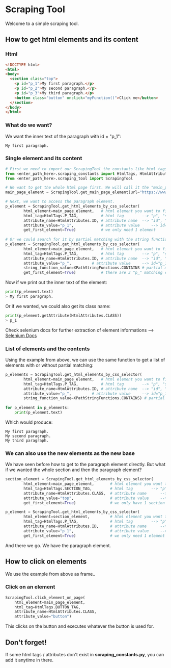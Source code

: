 # Scraping Tool

Welcome to a simple scraping tool.

## How to get html elements and its content
### Html
```html
<!DOCTYPE html>
<html>
<body>
  <section class="top">
    <p id="p_1">My first paragraph.</p>
    <p id="p_2">My second paragraph.</p>
    <p id="p_3">My third paragraph.</p>
    <button class="button" onclick="myFunction()">Click me</button>
  </section>
</body>
</html>
```
### What do we want?
We want the inner text of the paragraph with id = "p_1":

    My first paragraph.

### Single element and its content
```python
# First we need to import our ScrapingTool the constants like html tags ("p", "span", etc.)
from <enter_path_here>.scraping_constants import HtmlTags, HtmlAttributes, XPathStringFunctions
from <enter_path_here>.scraping_tool import ScrapingTool

# We want to get the whole html page first. We will call it the "main_page_element":
main_page_element = ScrapingTool.get_main_page_element(url="https://www.example.com")

# Next, we want to access the paragraph element.
p_element = ScrapingTool.get_html_elements_by_css_selector(
		html_element=main_page_element,   # html element you want to find the element on
		html_tag=HtmlTags.P_TAG,          # html tag 		--> "p", "span", etc.
		attribute_name=HtmlAttributes.ID, # attribute name 	--> "id", "class", etc.
		attribute_value="p_1",            # attribute value 	--> id="p_1"
		get_first_element=True)           # we only need 1 element
		
# Or we could search for it by partial matching with the string function contains()
p_element = ScrapingTool.get_html_elements_by_css_selector(
		html_element=main_page_element,   # html element you want to find the element on
		html_tag=HtmlTags.P_TAG,          # html tag 		--> "p", "span", etc.
		attribute_name=HtmlAttributes.ID, # attribute name 	--> "id", "class", etc.
		attribute_value="p_",		  # attribute value 	--> id="p_1"
		string_function_value=XPathStringFunctions.CONTAINS # partial matching
		get_first_element=True)           # there are 3 "p_" matching elements but we need only first one
```
Now if we print out the inner text of the element:
```python
print(p_element.text)
> My first paragraph.
```
Or if we wanted, we could also get its class name:
```python
print(p_element.getAttribute(HtmlAttributes.CLASS))
> p_1
```
Check selenium docs for further extraction of element informations --> [Selenium Docs](https://www.selenium.dev/documentation/webdriver/elements/information/)

### List of elements and the contents

Using the example from above, we can use the same function to get a list of elements with or without partial matching:

```python
p_elements = ScrapingTool.get_html_elements_by_css_selector(
		html_element=main_page_element,   # html element you want to find the element on
		html_tag=HtmlTags.P_TAG,          # html tag 		--> "p", "span", etc.
		attribute_name=HtmlAttributes.ID, # attribute name 	--> "id", "class", etc.
		attribute_value="p_",		  # attribute value 	--> id="p_1"
		string_function_value=XPathStringFunctions.CONTAINS) # partial matching
		
for p_element in p_elements:
    print(p_element.text)
```
Which would produce:
```
My first paragraph.
My second paragraph.
My third paragraph.
```

### We can also use the new elements as the new base
We have seen before how to get to the paragraph element directly. But what if we wanted the whole section and then the paragraph element?
```python
section_element = ScrapingTool.get_html_elements_by_css_selector(
		html_element=main_page_element,       # html element you want to find the element on
		html_tag=HtmlTags.SECTION_TAG,        # html tag		--> "p", "span", etc.
		attribute_name=HtmlAttributes.CLASS,  # attribute name		--> "id", "class", etc.
		attribute_value="top",                # attribute value		--> id="p_1"
		get_first_element=True)               # we only have 1 section

p_element = ScrapingTool.get_html_elements_by_css_selector(
		html_element=section_element,         # html element you want to find the element on
		html_tag=HtmlTags.P_TAG,              # html tag		--> "p", "span", etc.
		attribute_name=HtmlAttributes.ID,     # attribute name		--> "id", "class", etc.
		attribute_value="p_1",                # attribute value		--> class="top"
		get_first_element=True)               # we only need 1 element
```
And there we go. We have the paragraph element.
## How to click on elements
We use the example from above as frame..
### Click on an element
```python
ScrapingTool.click_element_on_page(
    html_element=main_page_element,
    html_tag=HtmlTags.BUTTON_TAG,
    attribute_name=HtmlAttributes.CLASS,
    attribute_value="button")
```
This clicks on the button and executes whatever the button is used for.

## Don't forget!
If some html tags / attributes don't exist in **scraping_constants.py**, you can add it anytime in there.
